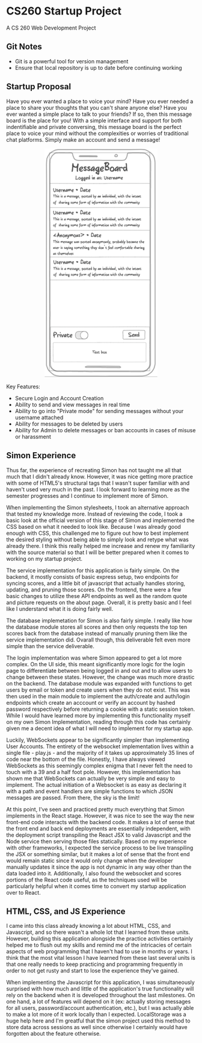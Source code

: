 # CS260 Startup Project
A CS 260 Web Development Project

## Git Notes
- Git is a powerful tool for version management
- Ensure that local repository is up to date before continuing working

## Startup Proposal
Have you ever wanted a place to voice your mind? Have you ever needed a place to share your thoughts that you can't share anyone else?  Have you ever wanted a simple place to talk to your friends?  If so, then this message board is the place for you!  With a simple interface and support for both indentifiable and private conversing, this message board is the perfect place to voice your mind without the complexities or worries of traditional chat platforms. Simply make an account and send a message!

<p align="center">
    <img src="proposal.png" width="300">
</p>

Key Features:
+ Secure Login and Account Creation
+ Ability to send and view messages in real time
+ Ability to go into "Private mode" for sending messages without your username attached
+ Ability for messages to be deleted by users
+ Ability for Admin to delete messages or ban accounts in cases of misuse or harassment

## Simon Experience
Thus far, the experience of recreating Simon has not taught me all that much that I didn't already know.  However, it was nice getting more practice with some of HTML5's structural tags that I wasn't super familiar with and haven't used very much in the past.  I look forward to learning more as the semester progresses and I continue to implement more of Simon.

When implementing the Simon stylesheets, I took an alternative approach that tested my knowledge more.  Instead of reviewing the code, I took a basic look at the official version of this stage of Simon and implemented the CSS based on what it needed to look like.  Because I was already good enough with CSS, this challenged me to figure out how to best implement the desired styling without being able to simply look and retype what was already there.  I think this really helped me increase and renew my familiarity with the source material so that I will be better prepared when it comes to working on my startup project.

The service implementation for this application is fairly simple.  On the backend, it mostly consists of basic express setup, two endpoints for syncing scores, and a little bit of javascript that actually handles storing, updating, and pruning those scores.  On the frontend, there were a few basic changes to utilize these API endpoints as well as the random quote and picture requests on the about page.  Overall, it is pretty basic and I feel like I understand what it is doing fairly well.

The database implemetation for Simon is also fairly simple.  I really like how the database module stores all scores and then only requests the top ten scores back from the database instead of manually pruning them like the service implementation did. Ovarall though, this deliverable felt even more simple than the service deliverable.

The login implementation was where Simon appeared to get a lot more complex.  On the UI side, this meant significantly more logic for the login page to differentiate between being logged in and out and to allow users to change between these states.  However, the change was much more drastic on the backend.  The database module was expanded with functions to get users by email or token and create users when they do not exist.  This was then used in the main module to implement the auth/create and auth/login endpoints which create an acccount or verify an account by hashed password respectively before returning a cookie with a static session token.  While I would have learned more by implementing this functionality myself on my own Simon Implementation, reading through this code has certainly given me a decent idea of what I will need to implement for my startup app.

Luckily, WebSockets appear to be significantly simpler than implementing User Accounts.  The entirety of the websocket implementation lives within a single file - play.js - and the majority of it takes up approximately 35 lines of code near the bottom of the file. Honestly, I have always viewed WebSockets as this seemingly complex enigma that I never felt the need to touch with a 39 and a half foot pole.  However, this implementation has shown me that WebSockets can actually be very simple and easy to implement.  The actual initiation of a Websocket is as easy as declaring it with a path and event handlers are simple functions to which JSON messages are passed. From there, the sky is the limit!

At this point, I've seen and practiced pretty much everything that Simon implements in the React stage.  However, it was nice to see the way the new front-end code interacts with the backend code.  It makes a lot of sense that the front end and back end deployments are essentially independent, with the deployment script transpiling the React JSX to valid Javascript and the Node service then serving those files statically.  Based on my experience with other frameworks, I expected the service process to be live transpiling the JSX or something similar, but it makes a lot of sense that the front end would remain static since it would only change when the developer manually updates it since the app is not dynamic in any way other than the data loaded into it.  Additionally, I also found the websocket and scores portions of the React code useful, as the techniques used will be particularly helpful when it comes time to convert my startup application over to React.

## HTML, CSS, and JS Experience

I came into this class already knowing a lot about HTML, CSS, and Javascript, and so there wasn't a whole lot that I learned from these units. However, building this application alongside the practice activities certainly helped me to flush out my skills and remind me of the intricacies of certain aspects of web programming that I haven't had to use in months or years. I think that the most vital lesson I have learned from these last several units is that one really needs to keep practicing and programming frequently in order to not get rusty and start to lose the experience they've gained.

When implementing the Javascript for this application, I was simultaneously surprised with how much and little of the application's true functionality will rely on the backend when it is developed throughout the last milestones.  On one hand, a lot of features will depend on it (ex: actually storing messages for all users, password/account authentication, etc.), but I was actually able to make a lot more of it work locally than I expected.  LocalStorage was a huge help here and I'm greatful that the simon project used this method to store data across sessions as well since otherwise I certainly would have forgotten about the feature otherwise.